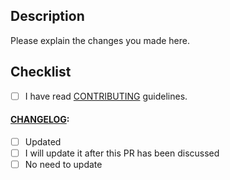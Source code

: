 ## Description

Please explain the changes you made here.

## Checklist

- [ ] I have read
[CONTRIBUTING](https://github.com/{[username]}/{{project-name}}/blob/master/docs/CONTRIBUTING.md)
guidelines.

#### [CHANGELOG](https://github.com/{[username]}/{{project-name}}/blob/master/CHANGELOG.md):

- [ ] Updated
- [ ] I will update it after this PR has been discussed
- [ ] No need to update
